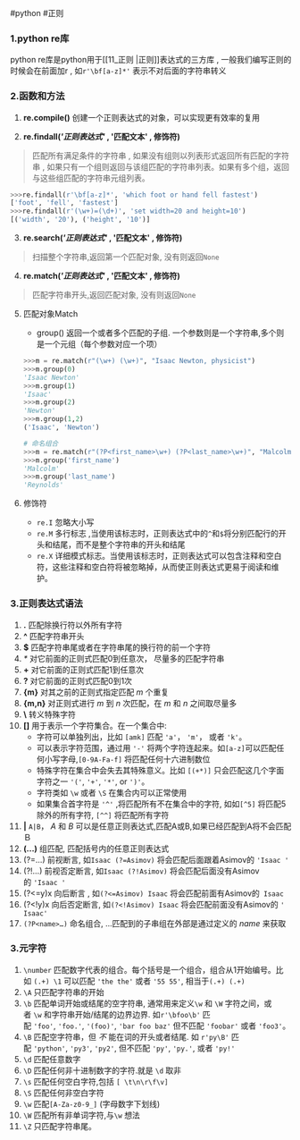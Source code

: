 #python #正则
### 1.python re库
python re库是python用于[[11_正则 |正则]]表达式的三方库 , 一般我们编写正则的时候会在前面加r , 如`r'\bf[a-z]*'` 表示不对后面的字符串转义


### 2.函数和方法
1. **re.compile()**  创建一个正则表达式的对象，可以实现更有效率的复用

2. **re.findall(*'正则表达式'* , '匹配文本' , 修饰符)** 
 >匹配所有满足条件的字符串 , 如果没有组则以列表形式返回所有匹配的字符串 , 如果只有一个组则返回与该组匹配的字符串列表。如果有多个组，返回与这些组匹配的字符串元组列表。
```python
>>>re.findall(r'\bf[a-z]*', 'which foot or hand fell fastest')
['foot', 'fell', 'fastest']
>>>re.findall(r'(\w+)=(\d+)', 'set width=20 and height=10')
[('width', '20'), ('height', '10')]
```

3. **re.search(*'正则表达式'* , '匹配文本' , 修饰符)**
>扫描整个字符串,返回第一个匹配对象,  没有则返回`None`

4. **re.match(*'正则表达式'* , '匹配文本' , 修饰符)** 
>匹配字符串开头,返回匹配对象,  没有则返回`None`

5. 匹配对象Match
	- group() 返回一个或者多个匹配的子组.  一个参数则是一个字符串,多个则是一个元组（每个参数对应一个项）
	```python
	>>>m = re.match(r"(\w+) (\w+)", "Isaac Newton, physicist")
	>>>m.group(0)
	'Isaac Newton'
	>>>m.group(1)
	'Isaac'
	>>>m.group(2)
	'Newton'
	>>>m.group(1,2)
	('Isaac', 'Newton')
	
	# 命名组合
	>>>m = re.match(r"(?P<first_name>\w+) (?P<last_name>\w+)", "Malcolm Reynolds")
	>>>m.group('first_name')
	'Malcolm'
	>>>m.group('last_name')
	'Reynolds'
	```

6. 修饰符
	- `re.I` 忽略大小写
	- `re.M` 多行标志 ,当使用该标志时，正则表达式中的`^`和`$`将分别匹配行的开头和结尾，而不是整个字符串的开头和结尾
	- `re.X` 详细模式标志。当使用该标志时，正则表达式可以包含注释和空白符，这些注释和空白符将被忽略掉，从而使正则表达式更易于阅读和维护。
### 3.正则表达式语法
1. **.**  匹配除换行符以外所有字符
2. **^** 匹配字符串开头
3. **$** 匹配字符串尾或者在字符串尾的换行符的前一个字符
4. _*_  对它前面的正则式匹配0到任意次， 尽量多的匹配字符串
5. **+**  对它前面的正则式匹配1到任意次
6. **?**  对它前面的正则式匹配0到1次
7. **{m}** 对其之前的正则式指定匹配 _m_ 个重复
8. **{m,n}** 对正则式进行 _m_ 到 _n_ 次匹配，在 _m_ 和 _n_ 之间取尽量多
9. **\\** 转义特殊字符
10. **[]** 用于表示一个字符集合。在一个集合中:
	-  字符可以单独列出，比如 `[amk]` 匹配 `'a'`， `'m'`， 或者 `'k'`。
	- 可以表示字符范围，通过用 `'-'` 将两个字符连起来。如`[a-z]`可以匹配任何小写字母,`[0-9A-Fa-f]` 将匹配任何十六进制数位
	- 特殊字符在集合中会失去其特殊意义。比如 `[(+*)]` 只会匹配这几个字面字符之一 `'('`, `'+'`, `'*'`, or `')'`。
	- 字符类如 `\w` 或者 `\S` 在集合内可以正常使用
	- 如果集合首字符是 `'^'` ,将匹配所有不在集合中的字符,  如如`[^5]` 将匹配5除外的所有字符, `[^^]` 将匹配所有字符
11. **|**   `A|B`， _A_ 和 _B_ 可以是任意正则表达式,匹配A或B,如果已经匹配到A将不会匹配Ｂ
12. **(...)**  组匹配,  匹配括号内的任意正则表达式
13. (?=…) 前视断言,  如`Isaac (?=Asimov)` 将会匹配后面跟着Asimov的 `'Isaac '` 
14. (?!…) 前视否定断言,  如`Isaac (?!Asimov)` 将会匹配后面没有Asimov的 `'Isaac '`
15. (?<=y)x 向后断言 , 如`(?<=Asimov) Isaac` 将会匹配前面有Asimov的` Isaac`
16. (?<!y)x 向后否定断言,  如`(?<!Asimov) Isaac` 将会匹配前面没有Asimov的 `' Isaac'` 
17. `(?P<name>…)` 命名组合,  ...匹配到的子串组在外部是通过定义的 _name_ 来获取

### 3.元字符
1. `\number`  匹配数字代表的组合。每个括号是一个组合，组合从1开始编号。比如 `(.+) \1` 可以匹配 `'the the'` 或者 `'55 55'`,  相当于`(.+) (.+)`
2. `\A`  只匹配字符串的开始
3. `\b` 匹配单词开始或结尾的空字符串,  通常用来定义`\w` 和 `\W` 字符之间，或者 `\w` 和字符串开始/结尾的边界边界.  如`r'\bfoo\b'` 匹配 `'foo'`, `'foo.'`, `'(foo)'`, `'bar foo baz'` 但不匹配 `'foobar'` 或者 `'foo3'`。
4. `\B`  匹配空字符串，但 _不_ 能在词的开头或者结尾.  如 `r'py\B'` 匹配 `'python'`, `'py3'`, `'py2'`, 但不匹配 `'py'`, `'py.'`, 或者 `'py!'`
5. `\d` 匹配任意数字
6. `\D` 匹配任何非十进制数字的字符.就是 `\d` 取非
7. `\s` 匹配任何空白字符,包括 `[ \t\n\r\f\v]`
8. `\S`  匹配任何非空白字符
9. `\w` 匹配`[A-Za-z0-9_]` (字母数字下划线)
10. `\W`  匹配所有非单词字符,与`\w` 想法
11. `\Z` 只匹配字符串尾。